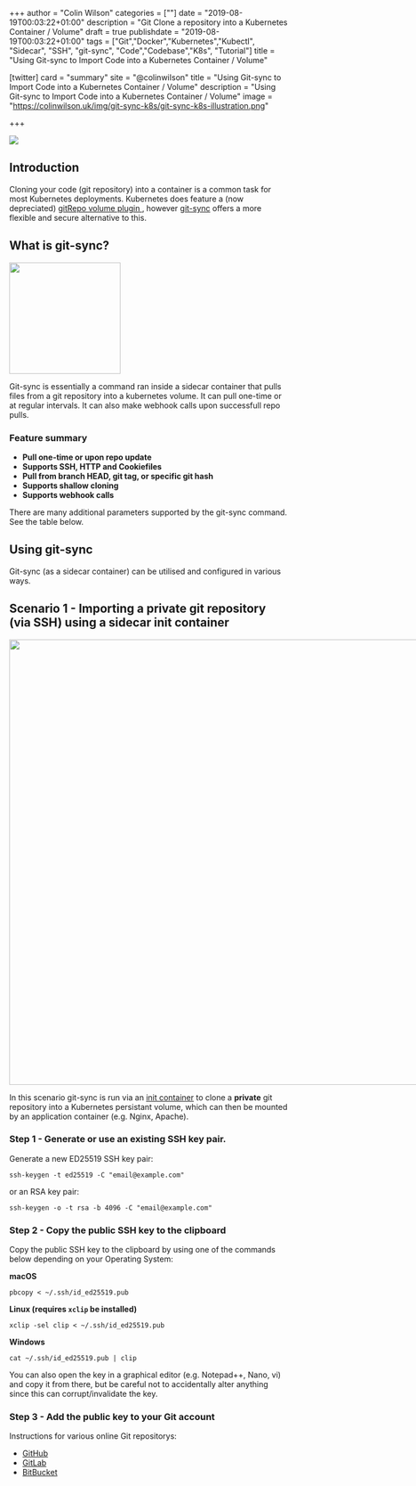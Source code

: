 +++
author = "Colin Wilson"
categories = [""]
date = "2019-08-19T00:03:22+01:00"
description = "Git Clone a repository into a Kubernetes Container / Volume"
draft = true
publishdate = "2019-08-19T00:03:22+01:00"
tags = ["Git","Docker","Kubernetes","Kubectl", "Sidecar", "SSH", "git-sync", "Code","Codebase","K8s", "Tutorial"]
title = "Using Git-sync to Import Code into a Kubernetes Container / Volume"

[twitter]
  card = "summary"
  site = "@colinwiIson"
  title = "Using Git-sync to Import Code into a Kubernetes Container / Volume"
  description = "Using Git-sync to Import Code into a Kubernetes Container / Volume"
  image = "https://colinwilson.uk/img/git-sync-k8s/git-sync-k8s-illustration.png"

+++

<p class="tc"><img src="/img/git-sync-k8s/git-sync-k8s-illustration.svg"></p>

## Introduction

Cloning your code (git repository) into a container is a common task for most Kubernetes deployments. Kubernetes does feature a (now depreciated) [gitRepo volume plugin ](https://kubernetes.io/docs/concepts/storage/volumes/#gitrepo), however [git-sync](https://github.com/kubernetes/git-sync) offers a more flexible and secure alternative to this.

## What is git-sync?

<p class="tc"><img height="200px" src="/img/git-sync-k8s/k8s-sidecar-illustration_opt.svg"></p>

Git-sync is essentially a command ran inside a sidecar container that pulls files from a git repository into a kubernetes volume. It can pull one-time or at regular intervals. It can also make webhook calls upon successfull repo pulls.

### Feature summary

* **Pull one-time or upon repo update**
* **Supports SSH, HTTP and Cookiefiles**
* **Pull from branch HEAD, git tag, or specific git hash**
* **Supports shallow cloning**
* **Supports webhook calls**

There are many additional parameters supported by the git-sync command. See the table below.

## Using git-sync

Git-sync (as a sidecar container) can be utilised and configured in various ways.

## Scenario 1 - Importing a private git repository (via SSH) using a sidecar init container

<p class="tc"><img style="max-width:none;width:800px" src="/img/git-sync-k8s/git-sync-k8s-init-container-illustration_v1.1-flat_opt.svg"></p>

In this scenario git-sync is run via an [init container](https://kubernetes.io/docs/concepts/workloads/pods/init-containers/) to clone a **private** git repository into a Kubernetes persistant volume, which can then be mounted by an application container (e.g. Nginx, Apache).

### Step 1 - Generate or use an existing SSH key pair.

Generate a new ED25519 SSH key pair:

    ssh-keygen -t ed25519 -C "email@example.com"

or an RSA key pair:

    ssh-keygen -o -t rsa -b 4096 -C "email@example.com"

### Step 2 - Copy the public SSH key to the clipboard

Copy the public SSH key to the clipboard by using one of the commands below depending on your Operating System:

**macOS**

    pbcopy < ~/.ssh/id_ed25519.pub

**Linux (requires `xclip` be installed)**

    xclip -sel clip < ~/.ssh/id_ed25519.pub

**Windows**

    cat ~/.ssh/id_ed25519.pub | clip

You can also open the key in a graphical editor (e.g. Notepad++, Nano, vi) and copy it from there, but be careful not to accidentally alter anything since this can corrupt/invalidate the key.

### Step 3 - Add the **public** key to your Git account

Instructions for various online Git repositorys:

* [GitHub](https://help.github.com/en/articles/adding-a-new-ssh-key-to-your-github-account)
* [GitLab](https://docs.gitlab.com/ee/ssh/README.html#adding-an-ssh-key-to-your-gitlab-account)
* [BitBucket](https://confluence.atlassian.com/bitbucket/set-up-an-ssh-key-728138079.html#SetupanSSHkey-#installpublickeyStep3.AddthepublickeytoyourBitbucketsettings)


